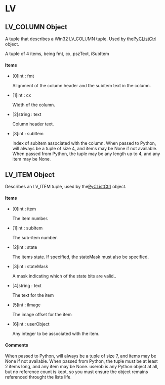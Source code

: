# LV

## LV\_COLUMN Object



A tuple that describes a Win32 LV\_COLUMN tuple\. Used by the[PyCListCtrl](#pyclistctrl) object\. 

A tuple of 4 items, being fmt, cx, pszText, iSubItem

#### Items


  - \[0\]int : fmt

    Alignment of the column header and the subitem text in the column\.

  - \[1\]int : cx

    Width of the column\.

  - \[2\]string : text

    Column header text\.

  - \[3\]int : subItem

    Index of subitem associated with the column\.
When passed to Python, will always be a tuple of size 4, and items may be None if not available\.
When passed from Python, the tuple may be any length up to 4, and any item may be None\.

## LV\_ITEM Object



Describes an LV\_ITEM tuple, used by the[PyCListCtrl](#pyclistctrl) object\.

#### Items


  - \[0\]int : item

    The item number\.

  - \[1\]int : subItem

    The sub-item number\.

  - \[2\]int : state

    The items state\.  If specified, the stateMask must also be specified\.

  - \[3\]int : stateMask

    A mask indicating which of the state bits are valid\.\.

  - \[4\]string : text

    The text for the item

  - \[5\]int : iImage

    The image offset for the item

  - \[6\]int : userObject

    Any integer to be associated with the item\.

#### Comments


When passed to Python, will always be a tuple of size 7, and items may be None if not available\.
When passed from Python, the tuple must be at least 2 items long, and any item may be None\.
userob is any Python object at all, but no reference count is kept, so you must ensure the object remains referenced throught the lists life\.
